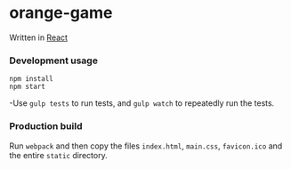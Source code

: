orange-game
=====================

Written in [React](http://facebook.github.io/react/)

### Development usage

```
npm install
npm start
```

-Use `gulp tests` to run tests, and `gulp watch` to repeatedly run the tests.

### Production build

Run `webpack` and then copy the files `index.html`, `main.css`, `favicon.ico`
and the entire `static` directory.

